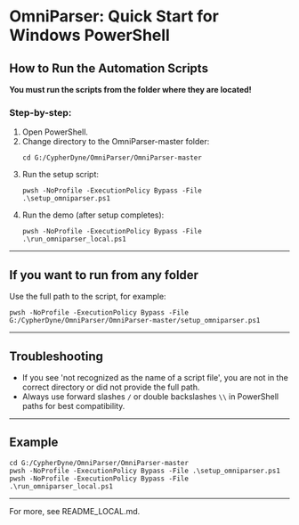# OmniParser: Quick Start for Windows PowerShell

## How to Run the Automation Scripts

**You must run the scripts from the folder where they are located!**

### Step-by-step:

1. Open PowerShell.
2. Change directory to the OmniParser-master folder:
   ```pwsh
   cd G:/CypherDyne/OmniParser/OmniParser-master
   ```
3. Run the setup script:
   ```pwsh
   pwsh -NoProfile -ExecutionPolicy Bypass -File .\setup_omniparser.ps1
   ```
4. Run the demo (after setup completes):
   ```pwsh
   pwsh -NoProfile -ExecutionPolicy Bypass -File .\run_omniparser_local.ps1
   ```

---

## If you want to run from any folder
Use the full path to the script, for example:
```pwsh
pwsh -NoProfile -ExecutionPolicy Bypass -File G:/CypherDyne/OmniParser/OmniParser-master/setup_omniparser.ps1
```

---

## Troubleshooting
- If you see 'not recognized as the name of a script file', you are not in the correct directory or did not provide the full path.
- Always use forward slashes `/` or double backslashes `\\` in PowerShell paths for best compatibility.

---

## Example
```pwsh
cd G:/CypherDyne/OmniParser/OmniParser-master
pwsh -NoProfile -ExecutionPolicy Bypass -File .\setup_omniparser.ps1
pwsh -NoProfile -ExecutionPolicy Bypass -File .\run_omniparser_local.ps1
```

---

For more, see README_LOCAL.md.
